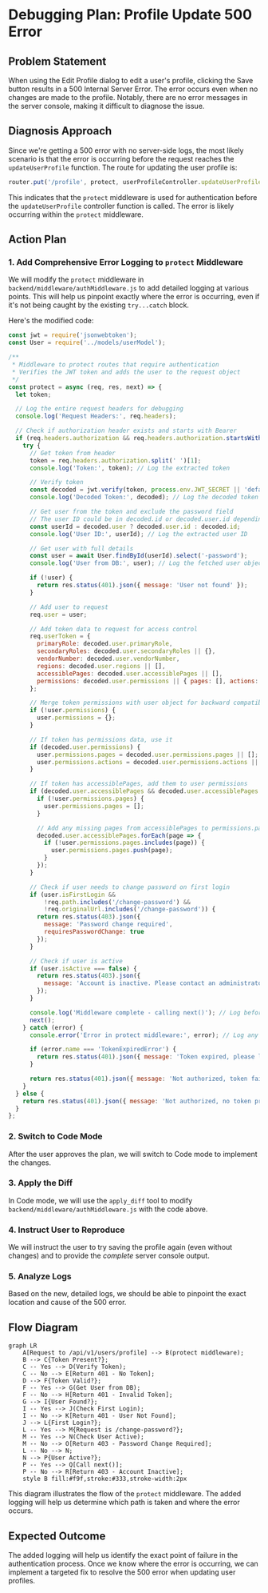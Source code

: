 # Debugging Plan: Profile Update 500 Error

## Problem Statement

When using the Edit Profile dialog to edit a user's profile, clicking the Save button results in a 500 Internal Server Error. The error occurs even when no changes are made to the profile. Notably, there are no error messages in the server console, making it difficult to diagnose the issue.

## Diagnosis Approach

Since we're getting a 500 error with no server-side logs, the most likely scenario is that the error is occurring before the request reaches the `updateUserProfile` function. The route for updating the user profile is:

```javascript
router.put('/profile', protect, userProfileController.updateUserProfile);
```

This indicates that the `protect` middleware is used for authentication before the `updateUserProfile` controller function is called. The error is likely occurring within the `protect` middleware.

## Action Plan

### 1. Add Comprehensive Error Logging to `protect` Middleware

We will modify the `protect` middleware in `backend/middleware/authMiddleware.js` to add detailed logging at various points. This will help us pinpoint exactly where the error is occurring, even if it's not being caught by the existing `try...catch` block.

Here's the modified code:

```javascript
const jwt = require('jsonwebtoken');
const User = require('../models/userModel');

/**
 * Middleware to protect routes that require authentication
 * Verifies the JWT token and adds the user to the request object
 */
const protect = async (req, res, next) => {
  let token;

  // Log the entire request headers for debugging
  console.log('Request Headers:', req.headers);

  // Check if authorization header exists and starts with Bearer
  if (req.headers.authorization && req.headers.authorization.startsWith('Bearer')) {
    try {
      // Get token from header
      token = req.headers.authorization.split(' ')[1];
      console.log('Token:', token); // Log the extracted token

      // Verify token
      const decoded = jwt.verify(token, process.env.JWT_SECRET || 'defaultsecret');
      console.log('Decoded Token:', decoded); // Log the decoded token

      // Get user from the token and exclude the password field
      // The user ID could be in decoded.id or decoded.user.id depending on how the token was created
      const userId = decoded.user ? decoded.user.id : decoded.id;
      console.log('User ID:', userId); // Log the extracted user ID

      // Get user with full details
      const user = await User.findById(userId).select('-password');
      console.log('User from DB:', user); // Log the fetched user object

      if (!user) {
        return res.status(401).json({ message: 'User not found' });
      }

      // Add user to request
      req.user = user;

      // Add token data to request for access control
      req.userToken = {
        primaryRole: decoded.user.primaryRole,
        secondaryRoles: decoded.user.secondaryRoles || {},
        vendorNumber: decoded.user.vendorNumber,
        regions: decoded.user.regions || [],
        accessiblePages: decoded.user.accessiblePages || [],
        permissions: decoded.user.permissions || { pages: [], actions: [] }
      };

      // Merge token permissions with user object for backward compatibility
      if (!user.permissions) {
        user.permissions = {};
      }

      // If token has permissions data, use it
      if (decoded.user.permissions) {
        user.permissions.pages = decoded.user.permissions.pages || [];
        user.permissions.actions = decoded.user.permissions.actions || [];
      }

      // If token has accessiblePages, add them to user permissions
      if (decoded.user.accessiblePages && decoded.user.accessiblePages.length > 0) {
        if (!user.permissions.pages) {
          user.permissions.pages = [];
        }

        // Add any missing pages from accessiblePages to permissions.pages
        decoded.user.accessiblePages.forEach(page => {
          if (!user.permissions.pages.includes(page)) {
            user.permissions.pages.push(page);
          }
        });
      }

      // Check if user needs to change password on first login
      if (user.isFirstLogin &&
          !req.path.includes('/change-password') &&
          !req.originalUrl.includes('/change-password')) {
        return res.status(403).json({
          message: 'Password change required',
          requiresPasswordChange: true
        });
      }

      // Check if user is active
      if (user.isActive === false) {
        return res.status(403).json({
          message: 'Account is inactive. Please contact an administrator.'
        });
      }

      console.log('Middleware complete - calling next()'); // Log before calling next()
      next();
    } catch (error) {
      console.error('Error in protect middleware:', error); // Log any error

      if (error.name === 'TokenExpiredError') {
        return res.status(401).json({ message: 'Token expired, please log in again' });
      }

      return res.status(401).json({ message: 'Not authorized, token failed' });
    }
  } else {
    return res.status(401).json({ message: 'Not authorized, no token provided' });
  }
};
```

### 2. Switch to Code Mode

After the user approves the plan, we will switch to Code mode to implement the changes.

### 3. Apply the Diff

In Code mode, we will use the `apply_diff` tool to modify `backend/middleware/authMiddleware.js` with the code above.

### 4. Instruct User to Reproduce

We will instruct the user to try saving the profile again (even without changes) and to provide the *complete* server console output.

### 5. Analyze Logs

Based on the new, detailed logs, we should be able to pinpoint the exact location and cause of the 500 error.

## Flow Diagram

```mermaid
graph LR
    A[Request to /api/v1/users/profile] --> B(protect middleware);
    B --> C{Token Present?};
    C -- Yes --> D(Verify Token);
    C -- No --> E[Return 401 - No Token];
    D --> F{Token Valid?};
    F -- Yes --> G(Get User from DB);
    F -- No --> H[Return 401 - Invalid Token];
    G --> I{User Found?};
    I -- Yes --> J(Check First Login);
    I -- No --> K[Return 401 - User Not Found];
    J --> L{First Login?};
    L -- Yes --> M{Request is /change-password?};
    M -- Yes --> N(Check User Active);
    M -- No --> O[Return 403 - Password Change Required];
    L -- No --> N;
    N --> P{User Active?};
    P -- Yes --> Q[Call next()];
    P -- No --> R[Return 403 - Account Inactive];
    style B fill:#f9f,stroke:#333,stroke-width:2px
```

This diagram illustrates the flow of the `protect` middleware. The added logging will help us determine which path is taken and where the error occurs.

## Expected Outcome

The added logging will help us identify the exact point of failure in the authentication process. Once we know where the error is occurring, we can implement a targeted fix to resolve the 500 error when updating user profiles.
